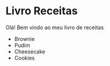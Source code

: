 # Livro Receitas

Olá! Bem vindo ao meu livro de receitas

- Brownie
- Pudim
- Cheesecake
- Cookies


